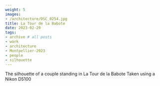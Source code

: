 ```yaml
---
weight: 5
images:
- /architecture/DSC_0254.jpg
title: La Tour de la Babote
date: 2023-02-20
tags:
- archive # all posts
- work
- architecture
- Montpellier-2023
- people
- silhouette
---
```


The silhouette of a couple standing in La Tour de la Babote Taken using a Nikon D5100

